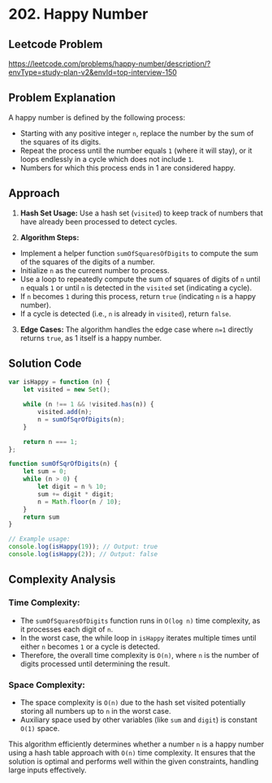 # 202. Happy Number

## Leetcode Problem
https://leetcode.com/problems/happy-number/description/?envType=study-plan-v2&envId=top-interview-150

## Problem Explanation
A happy number is defined by the following process:
- Starting with any positive integer `n`, replace the number by the sum of the squares of its digits.
- Repeat the process until the number equals `1` (where it will stay), or it loops endlessly in a cycle which does not include `1`.
- Numbers for which this process ends in 1 are considered happy.

## Approach
1. **Hash Set Usage:** Use a hash set (`visited`) to keep track of numbers that have already been processed to detect cycles.

2. **Algorithm Steps:**
- Implement a helper function `sumOfSquaresOfDigits` to compute the sum of the squares of the digits of a number.
- Initialize `n` as the current number to process.
- Use a loop to repeatedly compute the sum of squares of digits of `n` until `n` equals `1` or until `n` is detected in the `visited` set (indicating a cycle).
- If `n` becomes `1` during this process, return `true` (indicating `n` is a happy number).
- If a cycle is detected (i.e., `n` is already in `visited`), return `false`.

3. **Edge Cases:** The algorithm handles the edge case where `n=1` directly returns `true`, as 1 itself is a happy number.

## Solution Code
```javascript
var isHappy = function (n) {
    let visited = new Set();

    while (n !== 1 && !visited.has(n)) {
        visited.add(n);
        n = sumOfSqrOfDigits(n);
    }

    return n === 1;
};

function sumOfSqrOfDigits(n) {
    let sum = 0;
    while (n > 0) {
        let digit = n % 10;
        sum += digit * digit;
        n = Math.floor(n / 10);
    }
    return sum
}

// Example usage:
console.log(isHappy(19)); // Output: true
console.log(isHappy(2)); // Output: false
```

## Complexity Analysis
### Time Complexity:
- The `sumOfSquaresOfDigits` function runs in `O(log n)` time complexity, as it processes each digit of `n`.
- In the worst case, the while loop in `isHappy` iterates multiple times until either `n` becomes `1` or a cycle is detected.
- Therefore, the overall time complexity is `O(n)`, where `n` is the number of digits processed until determining the result.
### Space Complexity:
- The space complexity is `O(n)` due to the hash set visited potentially storing all numbers up to `n` in the worst case.
- Auxiliary space used by other variables (like `sum` and `digit`) is constant `O(1)` space.


This algorithm efficiently determines whether a number `n` is a happy number using a hash table approach with `O(n)` time complexity. It ensures that the solution is optimal and performs well within the given constraints, handling large inputs effectively.
